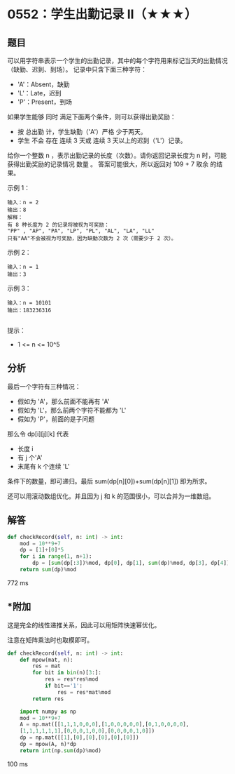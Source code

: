 # 0552：学生出勤记录 II（★★★）



## 题目

可以用字符串表示一个学生的出勤记录，其中的每个字符用来标记当天的出勤情况（缺勤、迟到、到场）。
记录中只含下面三种字符：
- 'A'：Absent，缺勤
- 'L'：Late，迟到
- 'P'：Present，到场

如果学生能够 同时 满足下面两个条件，则可以获得出勤奖励：
- 按 总出勤 计，学生缺勤（'A'）严格 少于两天。
- 学生 不会 存在 连续 3 天或 连续 3 天以上的迟到（'L'）记录。

给你一个整数 n ，表示出勤记录的长度（次数）。请你返回记录长度为 n 时，可能获得出勤奖励的记录情况 数量 。
答案可能很大，所以返回对 109 + 7 取余 的结果。


示例 1：

    输入：n = 2
    输出：8
    解释：
    有 8 种长度为 2 的记录将被视为可奖励：
    "PP" , "AP", "PA", "LP", "PL", "AL", "LA", "LL" 
    只有"AA"不会被视为可奖励，因为缺勤次数为 2 次（需要少于 2 次）。
示例 2：
    
    输入：n = 1
    输出：3
示例 3：

    输入：n = 10101
    输出：183236316
     

提示：
- 1 <= n <= 10^5


## 分析

最后一个字符有三种情况：
- 假如为 'A'，那么前面不能再有 'A'
- 假如为 'L'，那么前两个字符不能都为 'L'
- 假如为 'P'，前面的是子问题

那么令 dp[i][j][k] 代表
- 长度 i
- 有 j 个'A'
- 末尾有 k 个连续 'L'

条件下的数量，即可递归。最后 sum(dp[n][0])+sum(dp[n][1]) 即为所求。

还可以用滚动数组优化。并且因为 j 和 k 的范围很小，可以合并为一维数组。

## 解答

```python
def checkRecord(self, n: int) -> int:
    mod = 10**9+7
    dp = [1]+[0]*5
    for i in range(1, n+1):
        dp = [sum(dp[:3])%mod, dp[0], dp[1], sum(dp)%mod, dp[3], dp[4]]
    return sum(dp)%mod
```
772 ms

## *附加

这是完全的线性递推关系，因此可以用矩阵快速幂优化。

注意在矩阵乘法时也取模即可。

```python
def checkRecord(self, n: int) -> int:
    def mpow(mat, n):
        res = mat
        for bit in bin(n)[3:]:
            res = res*res%mod
            if bit=='1':
                res = res*mat%mod
        return res

    import numpy as np
    mod = 10**9+7
    A = np.mat([[1,1,1,0,0,0],[1,0,0,0,0,0],[0,1,0,0,0,0],
    [1,1,1,1,1,1],[0,0,0,1,0,0],[0,0,0,0,1,0]])
    dp = np.mat([[1],[0],[0],[0],[0],[0]])
    dp = mpow(A, n)*dp
    return int(np.sum(dp)%mod)
```
100 ms

